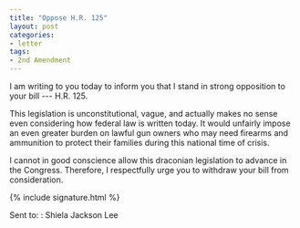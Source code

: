 ```yaml
---
title: "Oppose H.R. 125"
layout: post
categories:
- letter
tags:
- 2nd Amendment
---
```


I am writing to you today to inform you that I stand in strong opposition to your bill --- H.R. 125.

This legislation is unconstitutional, vague, and actually makes no sense even considering how federal law is written today. It would unfairly impose an even greater burden on lawful gun owners who may need firearms and ammunition to protect their families during this national time of crisis.

I cannot in good conscience allow this draconian legislation to advance in the Congress. Therefore, I respectfully urge you to withdraw your bill from consideration.

{% include signature.html %}

Sent to:
: Shiela Jackson Lee
